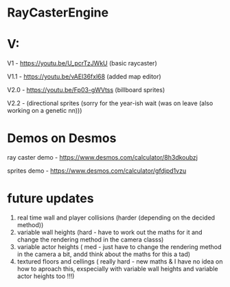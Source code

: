 # RayCasterEngine



# V:
V1 - https://youtu.be/U_pcrTzJWkU (basic raycaster)

V1.1 - https://youtu.be/vAEl36fxl68 (added map editor)

V2.0 - https://youtu.be/Fp03-gWVtss (billboard sprites)

V2.2 - <link pending> (directional sprites (sorry for the year-ish wait (was on leave (also working on a genetic nn)))

# Demos on Desmos

ray caster demo - https://www.desmos.com/calculator/8h3dkoubzj

sprites demo - https://www.desmos.com/calculator/gfdjpd1vzu



# future updates

1) real time wall and player collisions (harder (depending on the decided method))
2) variable wall heights (hard - have to work out the maths for it and change the rendering method in the camera classs)
3) variable actor heights ( med - just have to change the rendering method in the camera a bit, andd think about the maths for this a tad)
3) textured floors and cellings ( really hard - new maths & I have no idea on how to aproach this, exspecially with variable wall heights and variable actor heights too !!!)
